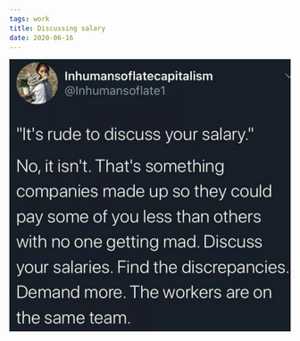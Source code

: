 ```yaml
---
tags: work
title: Discussing salary
date: 2020-06-16
---
```


![workdiscusssalary.png](https://raw.githubusercontent.com/muneer78/muneer78.github.io/master/images/workdiscusssalary.png)
